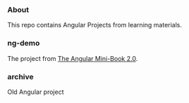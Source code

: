 ### About
This repo contains Angular Projects from learning materials.

### ng-demo
The project from  [The Angular Mini-Book 2.0](https://www.infoq.com/minibooks/angular-mini-book-v2/?itm_source=minibooks&itm_medium=link&itm_campaign=more_guides).

### archive
Old Angular project